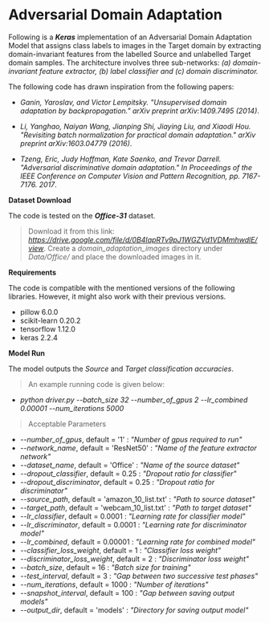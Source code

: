 # Adversarial Domain Adaptation

Following is a **_Keras_** implementation of an Adversarial Domain Adaptation Model that assigns class labels to images in the Target domain by extracting domain-invariant features from the labelled Source and unlabelled Target domain samples. The architecture involves three sub-networks: _(a) domain-invariant feature extractor, (b) label classifier and (c) domain discriminator._


The following code has drawn inspiration from the following papers:

- *Ganin, Yaroslav, and Victor Lempitsky. "Unsupervised domain adaptation by backpropagation." arXiv preprint arXiv:1409.7495 (2014)*.

- *Li, Yanghao, Naiyan Wang, Jianping Shi, Jiaying Liu, and Xiaodi Hou. "Revisiting batch normalization for practical domain adaptation." arXiv preprint arXiv:1603.04779 (2016)*.

- *Tzeng, Eric, Judy Hoffman, Kate Saenko, and Trevor Darrell. "Adversarial discriminative domain adaptation." In Proceedings of the IEEE Conference on Computer Vision and Pattern Recognition, pp. 7167-7176. 2017*.

**Dataset Download**

The code is tested on the **_Office-31_** dataset. 
> Download it from this link: *https://drive.google.com/file/d/0B4IapRTv9pJ1WGZVd1VDMmhwdlE/view*. 
> Create a *domain_adaptation_images* directory under *Data/Office/* and place the downloaded images in it.

**Requirements**

The code is compatible with the mentioned versions of the following libraries. However, it might also work with their previous versions.

- pillow 6.0.0
- scikit-learn 0.20.2
- tensorflow 1.12.0
- keras 2.2.4

**Model Run**

The model outputs the _Source_ and _Target classification accuracies_. 

> An example running code is given below:

- *python driver.py --batch_size 32 --number_of_gpus 2 --lr_combined 0.00001 --num_iterations 5000*

> Acceptable Parameters

- *--number_of_gpus*, default = '1' : *"Number of gpus required to run"*
- *--network_name*, default = 'ResNet50' : *"Name of the feature extractor network"*
- *--dataset_name*, default = 'Office' : *"Name of the source dataset"*
- *--dropout_classifier*, default = 0.25 : *"Dropout ratio for classifier"*
- *--dropout_discriminator*, default = 0.25 : *"Dropout ratio for discriminator"*
- *--source_path*, default = 'amazon_10_list.txt' : *"Path to source dataset"*
- *--target_path*, default = 'webcam_10_list.txt' : *"Path to target dataset"*
- *--lr_classifier*, default = 0.0001 : *"Learning rate for classifier model"*
- *--lr_discriminator*, default = 0.0001 : *"Learning rate for discriminator model"*
- *--lr_combined*, default = 0.00001 : *"Learning rate for combined model"*
- *--classifier_loss_weight*, default = 1 : *"Classifier loss weight"*
- *--discriminator_loss_weight*, default = 2 : *"Discriminator loss weight"*
- *--batch_size*, default = 16 : *"Batch size for training"*
- *--test_interval*, default = 3 : *"Gap between two successive test phases"*
- *--num_iterations*, default = 1000 : *"Number of iterations"*
- *--snapshot_interval*, default = 100 : *"Gap between saving output models"*
- *--output_dir*, default = 'models' : *"Directory for saving output model"*

